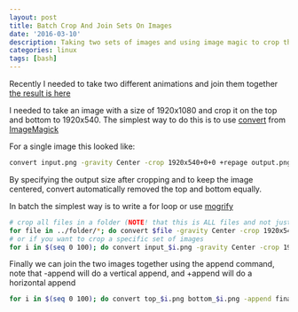 ```yaml
---
layout: post
title: Batch Crop And Join Sets On Images
date: '2016-03-10'
description: Taking two sets of images and using image magic to crop them and then join them together
categories: linux
tags: [bash]
---
```


Recently I needed to take two different animations and join them together [the result is here](https://vimeo.com/158412096)

I needed to take an image with a size of 1920x1080 and crop it on the top and bottom to 1920x540. The simplest way to do this is to use [convert](http://www.imagemagick.org/script/convert.php) from [ImageMagick](http://www.imagemagick.org/script/index.php)

For a single image this looked like:

~~~bash
convert input.png -gravity Center -crop 1920x540+0+0 +repage output.png
~~~

By specifying the output size after cropping and to keep the image centered, convert automatically removed the top and bottom equally. 

In batch the simplest way is to write a for loop or use [mogrify](http://www.imagemagick.org/script/mogrify.php)


~~~bash
# crop all files in a folder (NOTE! that this is ALL files and not just images, convert might get confused)
for file in ../folder/*; do convert $file -gravity Center -crop 1920x540+0+0 +repage top_`basename $file`; done
# or if you want to crop a specific set of images
for i in $(seq 0 100); do convert input_$i.png -gravity Center -crop 1920x540+0+0 +repage output_$i.png; done
~~~


Finally we can join the two images together using the append command, note that -append will do a vertical append, and +append will do a horizontal append

~~~bash
for i in $(seq 0 100); do convert top_$i.png bottom_$i.png -append final_$i.png; done
~~~